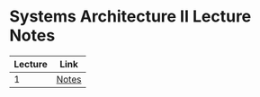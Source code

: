 # Systems Architecture II Lecture Notes

| Lecture | Link |
| ------- | ---- |
| 1       | [Notes](https://github.com/kkmonlee/CM10195-Notes/Lec1.md) |
